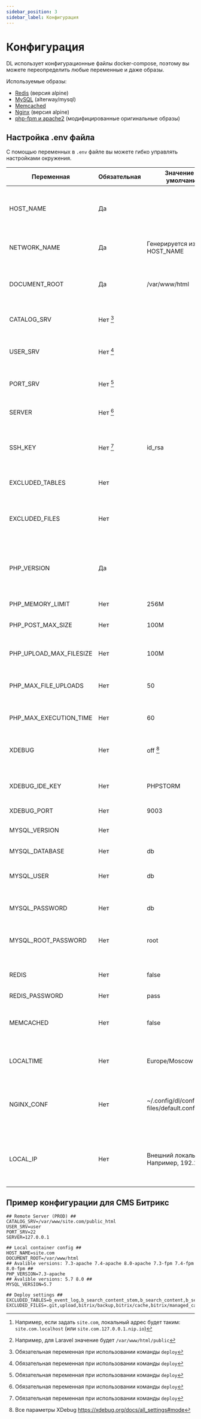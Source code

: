 ```yaml
---
sidebar_position: 3
sidebar_label: Конфигурация
---
```


# Конфигурация

DL использует конфигурационные файлы docker-compose, поэтому вы можете переопределить любые переменные и даже образы.

Используемые образы:

- [Redis](https://hub.docker.com/_/redis) (версия alpine)
- [MySQL](https://hub.docker.com/r/alterway/mysql) (alterway/mysql)
- [Memcached](https://hub.docker.com/_/memcached)
- [Nginx](https://hub.docker.com/_/nginx) (версия alpine)
- [php-fpm и apache2](https://quay.io/organization/local-deploy) (модифицированные оригинальные образы)

## Настройка .env файла

С помощью переменных в `.env` файле вы можете гибко управлять настройками окружения.

| Переменная              | Обязательная | Значение по умолчанию                           | Примечание                                                                                                    |
|-------------------------|--------------|-------------------------------------------------|---------------------------------------------------------------------------------------------------------------|
| HOST_NAME               | Да           |                                                 | Имя сайта или домен. Используется для построения локального URL. [^1]                                         |
| NETWORK_NAME            | Да           | Генерируется из HOST_NAME                       | Имя docker сети. Генерируется из HOST_NAME без спец символов                                                  |
| DOCUMENT_ROOT           | Да           | /var/www/html                                   | Корневая директория сайта, в которой находится файл `index.php`. [^2]                                         |
|                         |              |                                                 |                                                                                                               |
| CATALOG_SRV             | Нет [^3]     |                                                 | Корневая директория сайта на сервере                                                                          |
| USER_SRV                | Нет [^3]     |                                                 | Имя пользователя SSH для подключения к серверу                                                                |
| PORT_SRV                | Нет [^3]     |                                                 | Порт SSH для подключения к серверу                                                                            |
| SERVER                  | Нет [^3]     |                                                 | IP адрес (или домен) для подключения к серверу                                                                |
| SSH_KEY                 | Нет [^3]     | id_rsa                                          | Указывается имя ssh-ключа, расположенного в директории `~/.ssh/`                                              |
| EXCLUDED_TABLES         | Нет          |                                                 | Исключаемые таблицы MySQL при скачивании дампа с сервера                                                      |
| EXCLUDED_FILES          | Нет          |                                                 | Исключаемые файлы при скачивании архива файлов с сервера                                                      |
|                         |              |                                                 |                                                                                                               |
| PHP_VERSION             | Да           |                                                 | Версия PHP <br/>Доступные значения: `7.3-apache`, `7.4-apache`, `8.0-apache`, `7.3-fpm`, `7.4-fpm`, `8.0-fpm` |
| PHP_MEMORY_LIMIT        | Нет          | 256M                                            | Лимит памяти PHP                                                                                              |
| PHP_POST_MAX_SIZE       | Нет          | 100M                                            | Максимальный размер POST-запроса                                                                              |
| PHP_UPLOAD_MAX_FILESIZE | Нет          | 100M                                            | Максимальный размер файла, разрешенный для загрузки                                                           |
| PHP_MAX_FILE_UPLOADS    | Нет          | 50                                              | Максимальное количество загружаемых файлов                                                                    |
| PHP_MAX_EXECUTION_TIME  | Нет          | 60                                              | Максимальное время выполнения скрипта                                                                         |
| XDEBUG                  | Нет          | off [^4]                                        | Для включения модуля XDebug, используйте параметр `debug`                                                     |
| XDEBUG_IDE_KEY          | Нет          | PHPSTORM                                        | Ключ, который должен быть передан при инициализации сессии XDebug                                             |
| XDEBUG_PORT             | Нет          | 9003                                            | Порт XDebug                                                                                                   |
|                         |              |                                                 |                                                                                                               |
| MYSQL_VERSION           | Нет          |                                                 | Версия MySQL. <br/>Доступные значения: `5.7`, `8.0`                                                           |
| MYSQL_DATABASE          | Нет          | db                                              | Имя базы данных MySQL                                                                                         |
| MYSQL_USER              | Нет          | db                                              | Имя пользователя базы данных MySQL                                                                            |
| MYSQL_PASSWORD          | Нет          | db                                              | Пароль пользователя базы данных MySQL                                                                         |
| MYSQL_ROOT_PASSWORD     | Нет          | root                                            | Пароль root-пользователя базы данных MySQL                                                                    |
|                         |              |                                                 |                                                                                                               |
| REDIS                   | Нет          | false                                           | Если указано значение `true`, будет поднят контейнер с Redis                                                  |
| REDIS_PASSWORD          | Нет          | pass                                            | Пароль Redis                                                                                                  |
|                         |              |                                                 |                                                                                                               |
| MEMCACHED               | Нет          | false                                           | Если указано значение `true`, будет поднят контейнер с Memcached                                              |
|                         |              |                                                 |                                                                                                               |
| LOCALTIME               | Нет          | Europe/Moscow                                   | Часовой пояс, устанавливаемый в контейнеры PHP и MySQL                                                        |
| NGINX_CONF              | Нет          | ~/.config/dl/config-files/default.conf.template | Шаблон конфига nginx. Требуется при использовании php-fpm версии (nginx + php-fpm)                            |
| LOCAL_IP                | Нет          | Внешний локальный IP<br/>Например, 192.168.0.5  | Если IP компьютера был неправильно определен, его нужно указать вручную в `.env` файле                        |

## Пример конфигурации для CMS Битрикс

```dotenv
## Remote Server (PROD) ##
CATALOG_SRV=/var/www/site.com/public_html
USER_SRV=user
PORT_SRV=22
SERVER=127.0.0.1

## Local container config ##
HOST_NAME=site.com
DOCUMENT_ROOT=/var/www/html
## Avalible versions: 7.3-apache 7.4-apache 8.0-apache 7.3-fpm 7.4-fpm 8.0-fpm ##
PHP_VERSION=7.3-apache
## Avalible versions: 5.7 8.0 ##
MYSQL_VERSION=5.7

## Deploy settings ##
EXCLUDED_TABLES=b_event_log,b_search_content_stem,b_search_content,b_search_content_text,b_search_content_title,b_search_phrase,b_search_suggest,b_perf_error
EXCLUDED_FILES=.git,upload,bitrix/backup,bitrix/cache,bitrix/managed_cache,bitrix/stack_cache,bitrix/tmp,.env
```


[^1]: Например, если задать `site.com`, локальный адрес будет таким: `site.com.localhost` (или `site.com.127.0.0.1.nip.io`)
[^2]: Например, для Laravel значение будет `/var/www/html/public`
[^3]: Обязательная переменная при использовании команды `deploy`
[^4]: Все параметры XDebug https://xdebug.org/docs/all_settings#mode

